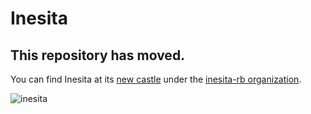 # Inesita

## This repository has moved.

You can find Inesita at its [new castle](https://github.com/inesita-rb/inesita) under the [inesita-rb organization](https://github.com/inesita-rb).

![inesita](https://avatars.githubusercontent.com/inesita-rb)

